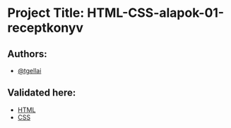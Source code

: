 # Project Title: HTML-CSS-alapok-01-receptkonyv

## Authors:

- [@tgellai](https://github.com/tgellai)

## Validated here:

- [HTML](https://validator.w3.org/#validate_by_input)
- [CSS](https://jigsaw.w3.org/css-validator/validator)